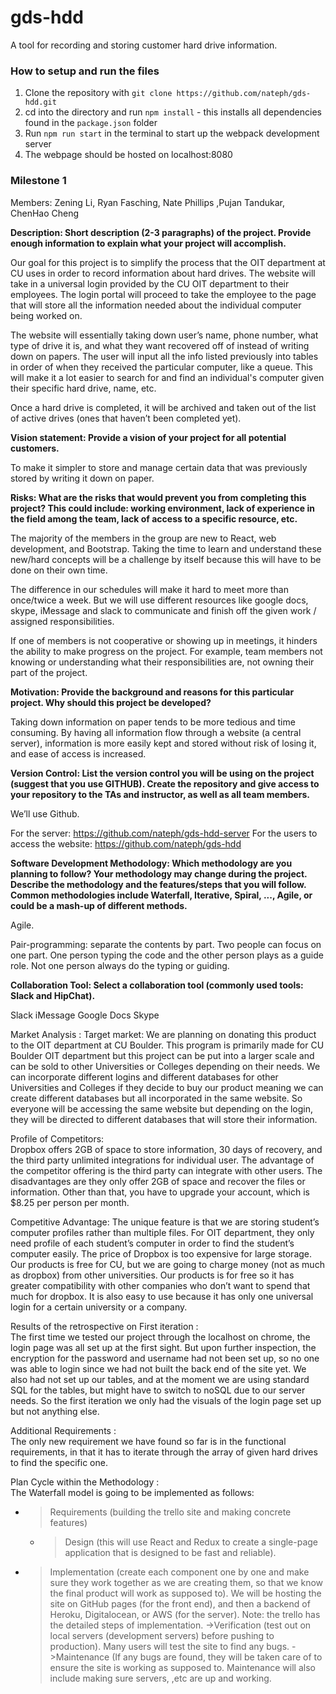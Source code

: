 # gds-hdd

A tool for recording and storing customer hard drive information.

### How to setup and run the files 

1. Clone the repository with `git clone https://github.com/nateph/gds-hdd.git`
2. cd into the directory and run `npm install` - this installs all dependencies found in the `package.json` folder
3. Run `npm run start` in the terminal to start up the webpack development server 
4. The webpage should be hosted on localhost:8080

### Milestone 1
					
Members: Zening Li, Ryan Fasching, Nate Phillips ,Pujan Tandukar, ChenHao Cheng
		
**Description: 
Short description (2-3 paragraphs) of the project. Provide enough information to explain what your project will accomplish.**

Our goal for this project is to simplify the process that the OIT department at CU uses in order to record information about hard drives. The website will take in a universal login provided by the CU OIT department to their employees. The login portal will proceed to take the employee to the page that will store all the information needed about the individual computer being worked on. 

The website will essentially taking down user’s name, phone number, what type of drive it is, and what they want recovered off of instead of writing down on papers. The user will input all the info listed previously into tables in order of when they received the particular computer, like a queue. This will make it a lot easier to search for and find an individual's computer given their specific hard drive, name, etc. 

Once a hard drive is completed, it will be archived and taken out of the list of active drives (ones that haven’t been completed yet).



**Vision statement: Provide a vision of your project for all potential customers.**

To make it simpler to store and manage certain data that was previously stored by writing it down on paper. 



**Risks: 
What are the risks that would prevent you from completing this project? This could include: working environment, lack of experience in the field among the team, lack of access to a specific resource, etc.**

The majority of the members in the group are new to React, web development, and Bootstrap. Taking the time to learn and understand these new/hard concepts will be a challenge by itself because this will have to be done on their own time. 

The difference in our schedules will make it hard to meet more than once/twice a week. But we will use different resources like google docs, skype, iMessage and slack to communicate and finish off the given work / assigned responsibilities.  

If one of members is not cooperative or showing up in meetings, it hinders the ability to make progress on the project. For example, team members not knowing or understanding what their responsibilities are, not owning their part of the project.



**Motivation:
Provide the background and reasons for this particular project. Why should this  project be developed?**

Taking down information on paper tends to be more tedious and time consuming. By having all information flow through a website (a central server), information is more easily kept and stored without risk of losing it, and ease of access is increased.


**Version Control:
List the version control you will be using on the project (suggest that you use GITHUB). Create the repository and give access to your repository to the TAs and instructor, as well as all team members.**

We’ll use Github.

For the server: https://github.com/nateph/gds-hdd-server
For the users to access the website: https://github.com/nateph/gds-hdd

	

**Software Development Methodology: 
Which methodology are you planning to follow? Your methodology may change during the project. Describe the methodology and the features/steps that you will follow. Common methodologies include Waterfall, Iterative, Spiral, ..., Agile, or could be a mash-up of different methods.**

Agile.

Pair-programming: separate the contents by part. Two people can focus on one part. One person typing the code and the other person plays as a guide role. Not one person always do the typing or guiding.


**Collaboration Tool: 
Select a collaboration tool (commonly used tools: Slack and HipChat).**

Slack
iMessage
Google Docs
Skype

Market Analysis : 
Target market: 
We are planning on donating this product to the OIT department at CU Boulder. This program is primarily made for CU Boulder OIT department but this project can be put into a larger scale and can be sold to other Universities or Colleges depending on their needs. We can incorporate different logins and different databases for other Universities and Colleges if they decide to buy our product meaning we can create different databases but all incorporated in the same website. So everyone will be accessing the same website but depending on the login, they will be directed to different databases that will store their information.


Profile of Competitors: 	
Dropbox offers 2GB of space to store information, 30 days of recovery, and the third party unlimited integrations for individual user. The advantage of the competitor offering is the third party can integrate with other users. The disadvantages are they only offer 2GB of space and recover the files or information. Other than that, you have to upgrade your account, which is $8.25 per person per month.


Competitive Advantage: 
The unique feature is that we are storing student’s computer profiles rather than multiple files. For OIT department, they only need profile of each student’s computer in order to find the student’s computer easily. The price of Dropbox is too expensive for large storage. Our products is free for CU, but we are going to charge money (not as much as dropbox) from other universities. Our products is for free so it has greater compatibility with other companies who don’t want to spend that much for dropbox.  It is also easy to use because it has only one universal login for a certain university or a company. 
		

Results of the retrospective on First iteration : 					
The first time we tested our project through the localhost on chrome, the login page was all set up at the first sight. But upon further inspection, the encryption for the password and username had not been set up, so no one was able to login since we had not built the back end of the site yet. We also had not set up our tables, and at the moment we are using standard SQL for the tables, but might have to switch to noSQL due to our server needs. So the first iteration we only had the visuals of the login page set up but not anything else. 
			
Additional Requirements : 		 	 	 			
The only new requirement we have found so far is in the functional requirements, in that it has to iterate through the array of given hard drives to find the specific one. 
										
Plan Cycle within the Methodology : 				
The Waterfall model is going to be implemented as follows:


- > Requirements (building the trello site and making concrete features)
	- > Design (this will use React and Redux to create a single-page  application that is designed to be fast and reliable).
- >Implementation (create each component one by one and make sure they work together as we are creating them, so that we know the final product will work as supposed to). We will be hosting the site on GitHub pages (for the front end), and then a backend of Heroku, Digitalocean, or AWS (for the server). Note: the trello has the detailed steps of implementation. 
	->Verification (test out on local servers (development servers) before pushing to production). Many users will test the site to find any bugs.
		->Maintenance (If any bugs are found, they will be taken care of to ensure the site is working as supposed to. Maintenance will also include making sure servers, ,etc are up and working. 



